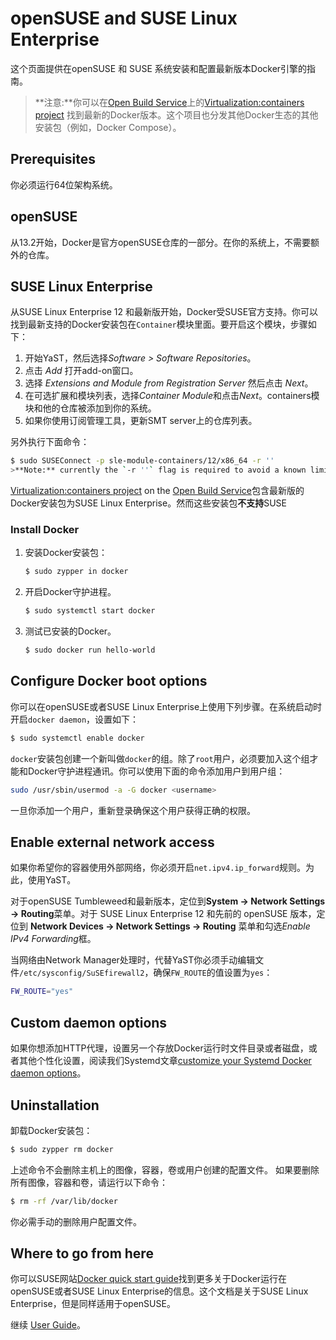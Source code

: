 # openSUSE and SUSE Linux Enterprise[](https://docs.docker.com/engine/installation/linux/SUSE/#opensuse-and-suse-linux-enterprise)

这个页面提供在openSUSE 和 SUSE 系统安装和配置最新版本Docker引擎的指南。

> **注意:**你可以在[Open Build Service](https://build.opensuse.org/)上的[Virtualization:containers project](https://build.opensuse.org/project/show/Virtualization:containers) 找到最新的Docker版本。这个项目也分发其他Docker生态的其他安装包（例如，Docker Compose）。

## Prerequisites[](https://docs.docker.com/engine/installation/linux/SUSE/#prerequisites)

你必须运行64位架构系统。

## openSUSE[](https://docs.docker.com/engine/installation/linux/SUSE/#opensuse)

从13.2开始，Docker是官方openSUSE仓库的一部分。在你的系统上，不需要额外的仓库。

## SUSE Linux Enterprise[](https://docs.docker.com/engine/installation/linux/SUSE/#suse-linux-enterprise)

从SUSE Linux Enterprise 12 和最新版开始，Docker受SUSE官方支持。你可以找到最新支持的Docker安装包在`Container`模块里面。要开启这个模块，步骤如下：

1.  开始YaST，然后选择*Software > Software Repositories*。
2.  点击 *Add* 打开add-on窗口。
3.  选择 *Extensions and Module from Registration Server* 然后点击 *Next*。
4.  在可选扩展和模块列表，选择*Container Module*和点击*Next*。containers模块和他的仓库被添加到你的系统。
5.  如果你使用订阅管理工具，更新SMT server上的仓库列表。

另外执行下面命令：

```bash
$ sudo SUSEConnect -p sle-module-containers/12/x86_64 -r ''
>**Note:** currently the `-r ''` flag is required to avoid a known limitation of `SUSEConnect`.
```

[Virtualization:containers project](https://build.opensuse.org/project/show/Virtualization:containers) on the [Open Build Service](https://build.opensuse.org/)包含最新版的Docker安装包为SUSE Linux Enterprise。然而这些安装包**不支持**SUSE

### Install Docker[](https://docs.docker.com/engine/installation/linux/SUSE/#install-docker)

1.  安装Docker安装包：

    ```bash
    $ sudo zypper in docker
    ```

2.  开启Docker守护进程。

    ```bash
    $ sudo systemctl start docker
    ```

3.  测试已安装的Docker。

    ```bash
    $ sudo docker run hello-world
    ```

## Configure Docker boot options[](https://docs.docker.com/engine/installation/linux/SUSE/#configure-docker-boot-options)

你可以在openSUSE或者SUSE Linux Enterprise上使用下列步骤。在系统启动时开启`docker daemon`，设置如下：

```bash
$ sudo systemctl enable docker
```

`docker`安装包创建一个新叫做`docker`的组。除了`root`用户，必须要加入这个组才能和Docker守护进程通讯。你可以使用下面的命令添加用户到用户组：


```bash
sudo /usr/sbin/usermod -a -G docker <username>
```

一旦你添加一个用户，重新登录确保这个用户获得正确的权限。

## Enable external network access[](https://docs.docker.com/engine/installation/linux/SUSE/#enable-external-network-access)

如果你希望你的容器使用外部网络，你必须开启`net.ipv4.ip_forward`规则。为此，使用YaST。

对于openSUSE Tumbleweed和最新版本，定位到**System -> Network Settings -> Routing**菜单。对于 SUSE Linux Enterprise 12 和先前的 openSUSE 版本，定位到 **Network Devices -> Network Settings -> Routing** 菜单和勾选*Enable IPv4 Forwarding*框。

当网络由Network Manager处理时，代替YaST你必须手动编辑文件`/etc/sysconfig/SuSEfirewall2`，确保`FW_ROUTE`的值设置为`yes`：

```bash
FW_ROUTE="yes"
```

## Custom daemon options[](https://docs.docker.com/engine/installation/linux/SUSE/#custom-daemon-options)

如果你想添加HTTP代理，设置另一个存放Docker运行时文件目录或者磁盘，或者其他个性化设置，阅读我们Systemd文章[customize your Systemd Docker daemon options](https://docs.docker.com/engine/admin/systemd/)。

## Uninstallation[](https://docs.docker.com/engine/installation/linux/SUSE/#uninstallation)

卸载Docker安装包：

```bash
$ sudo zypper rm docker
```

上述命令不会删除主机上的图像，容器，卷或用户创建的配置文件。 如果要删除所有图像，容器和卷，请运行以下命令：

```bash
$ rm -rf /var/lib/docker
```

你必需手动的删除用户配置文件。

## Where to go from here[](https://docs.docker.com/engine/installation/linux/SUSE/#where-to-go-from-here)

你可以SUSE网站[Docker quick start guide](https://www.suse.com/documentation/sles-12/dockerquick/data/dockerquick.html)找到更多关于Docker运行在openSUSE或者SUSE Linux Enterprise的信息。这个文档是关于SUSE Linux Enterprise，但是同样适用于openSUSE。

继续 [User Guide](https://docs.docker.com/engine/userguide/)。


